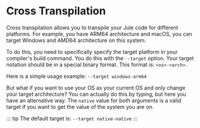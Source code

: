 # Cross Transpilation

Cross transpilation allows you to transpile your Jule code for different platforms.
For example, you have ARM64 architecture and macOS, you can target Windows and AMD64 architecture on this system.

To do this, you need to specifically specify the target platform in your compiler's build command.
You do this with the ``--target`` option.
Your target notation should be in a special binary format.
This format is: ``<os>-<arch>``.

Here is a simple usage example: ``--target windows-arm64``

But what if you want to use your OS as your current OS and only change your target architecture?
You can actually do this by typing, but here you have an alternative way.
The `native` value for both arguments is a valid target if you want to get the value of the system you are on.

::: tip
The default target is: ``--target native-native``
:::
